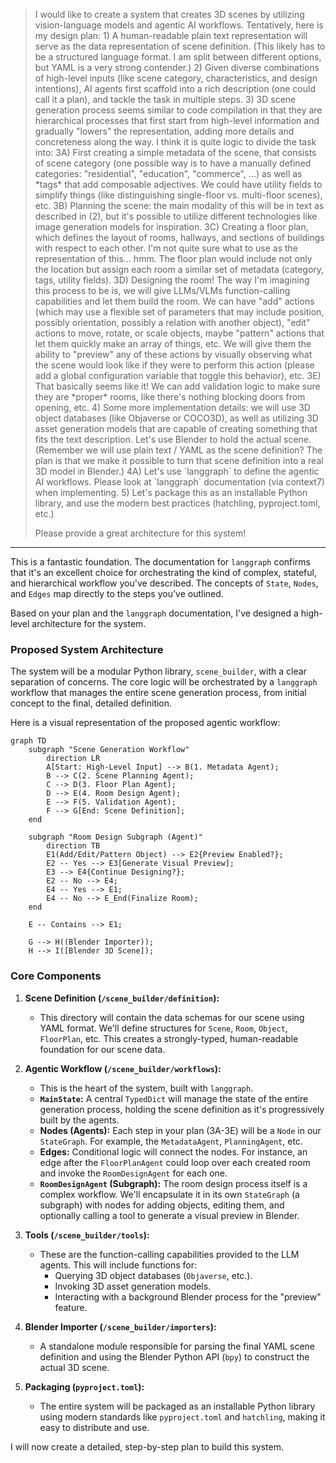 <blockquote>
I would like to create a system that creates 3D scenes by utilizing vision-language models and agentic AI workflows. Tentatively, here is my design plan:
1) A human-readable plain text representation will serve as the data representation of scene definition. (This likely has to be a structured language format. I am split between different options, but YAML is a very strong contender.)
2) Given diverse combinations of high-level inputs (like scene category, characteristics, and design intentions), AI agents first scaffold into a rich description (one could call it a plan), and tackle the task in multiple steps.
3) 3D scene generation process seems similar to code compilation in that they are hierarchical processes that first start from high-level information and gradually "lowers" the representation, adding more details and concreteness along the way. I think it is quite logic to divide the task into:
  3A) First creating a simple metadata of the scene, that consists of scene category (one possible way is to have a manually defined categories: "residential", "education", "commerce", ...) as well as *tags* that add composable adjectives. We could have utility fields to simplify things (like distinguishing single-floor vs. multi-floor scenes), etc.
  3B) Planning the scene: the main modality of this will be in text as described in (2), but it's possible to utilize different technologies like image generation models for inspiration.
  3C) Creating a floor plan, which defines the layout of rooms, hallways, and sections of buildings with respect to each other. I'm not quite sure what to use as the representation of this... hmm. The floor plan would include not only the location but assign each room a similar set of metadata (category, tags, utility fields).
  3D) Designing the room! The way I'm imagining this process to be is, we will give LLMs/VLMs function-calling capabilities and let them build the room. We can have "add" actions (which may use a flexible set of parameters that may include position, possibly orientation, possibly a relation with another object), "edit" actions to move, rotate, or scale objects, maybe "pattern" actions that let them quickly make an array of things, etc. We will give them the ability to "preview" any of these actions by visually observing what the scene would look like if they were to perform this action (please add a global configuration variable that toggle this behavior), etc.
  3E) That basically seems like it! We can add validation logic to make sure they are *proper* rooms, like there's nothing blocking doors from opening, etc.
4) Some more implementation details: we will use 3D object databases (like Objaverse or COCO3D), as well as utilizing 3D asset generation models that are capable of creating something that fits the text description. Let's use Blender to hold the actual scene. (Remember we will use plain text / YAML as the scene definition? The plan is that we make it possible to turn that scene definition into a real 3D model in Blender.)
  4A) Let's use `langgraph` to define the agentic AI workflows. Please look at `langgraph` documentation (via context7) when implementing.
5) Let's package this as an installable Python library, and use the modern best practices (hatchling, pyproject.toml, etc.)

Please provide a great architecture for this system!
</blockquote>

---

This is a fantastic foundation. The documentation for `langgraph` confirms that it's an excellent choice for orchestrating the kind of complex, stateful, and hierarchical workflow you've described. The concepts of `State`, `Nodes`, and `Edges` map directly to the steps you've outlined.

Based on your plan and the `langgraph` documentation, I've designed a high-level architecture for the system.

### Proposed System Architecture

The system will be a modular Python library, `scene_builder`, with a clear separation of concerns. The core logic will be orchestrated by a `langgraph` workflow that manages the entire scene generation process, from initial concept to the final, detailed definition.

Here is a visual representation of the proposed agentic workflow:

```mermaid
graph TD
    subgraph "Scene Generation Workflow"
        direction LR
        A[Start: High-Level Input] --> B(1. Metadata Agent);
        B --> C(2. Scene Planning Agent);
        C --> D(3. Floor Plan Agent);
        D --> E(4. Room Design Agent);
        E --> F(5. Validation Agent);
        F --> G[End: Scene Definition];
    end

    subgraph "Room Design Subgraph (Agent)"
        direction TB
        E1(Add/Edit/Pattern Object) --> E2{Preview Enabled?};
        E2 -- Yes --> E3[Generate Visual Preview];
        E3 --> E4{Continue Designing?};
        E2 -- No --> E4;
        E4 -- Yes --> E1;
        E4 -- No --> E_End(Finalize Room);
    end

    E -- Contains --> E1;

    G --> H((Blender Importer));
    H --> I([Blender 3D Scene]);

```

### Core Components

1. **Scene Definition (`/scene_builder/definition`):**
    * This directory will contain the data schemas for our scene using YAML format. We'll define structures for `Scene`, `Room`, `Object`, `FloorPlan`, etc. This creates a strongly-typed, human-readable foundation for our scene data.

2. **Agentic Workflow (`/scene_builder/workflows`):**
    * This is the heart of the system, built with `langgraph`.
    * **`MainState`:** A central `TypedDict` will manage the state of the entire generation process, holding the scene definition as it's progressively built by the agents.
    * **Nodes (Agents):** Each step in your plan (3A-3E) will be a `Node` in our `StateGraph`. For example, the `MetadataAgent`, `PlanningAgent`, etc.
    * **Edges:** Conditional logic will connect the nodes. For instance, an edge after the `FloorPlanAgent` could loop over each created room and invoke the `RoomDesignAgent` for each one.
    * **`RoomDesignAgent` (Subgraph):** The room design process itself is a complex workflow. We'll encapsulate it in its own `StateGraph` (a subgraph) with nodes for adding objects, editing them, and optionally calling a tool to generate a visual preview in Blender.

3. **Tools (`/scene_builder/tools`):**
    * These are the function-calling capabilities provided to the LLM agents. This will include functions for:
        * Querying 3D object databases (`Objaverse`, etc.).
        * Invoking 3D asset generation models.
        * Interacting with a background Blender process for the "preview" feature.

4. **Blender Importer (`/scene_builder/importers`):**
    * A standalone module responsible for parsing the final YAML scene definition and using the Blender Python API (`bpy`) to construct the actual 3D scene.

5. **Packaging (`pyproject.toml`):**
    * The entire system will be packaged as an installable Python library using modern standards like `pyproject.toml` and `hatchling`, making it easy to distribute and use.

I will now create a detailed, step-by-step plan to build this system.
